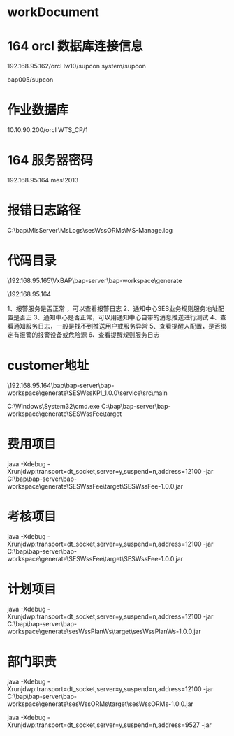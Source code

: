 # workDocument

# 164 orcl 数据库连接信息
192.168.95.162/orcl
lw10/supcon
system/supcon

bap005/supcon


# 作业数据库
10.10.90.200/orcl
WTS_CP/1

# 164 服务器密码
192.168.95.164
mes!2013

# 报错日志路径
C:\bap\MisServer\MsLogs\sesWssORMs\MS-Manage.log

# 代码目录
\\192.168.95.165\VxBAP\bap-server\bap-workspace\generate

\\192.168.95.164

1、报警服务是否正常 ，可以查看报警日志
2、通知中心SES业务规则服务地址配置是否正
3、通知中心是否正常，可以用通知中心自带的消息推送进行测试
4、查看通知服务日志，一般是找不到推送用户或服务异常
5、查看提醒人配置，是否绑定有报警的报警设备或危险源
6、查看提醒规则服务日志

# customer地址
\\192.168.95.164\bap\bap-server\bap-workspace\generate\SESWssKPI_1.0.0\service\src\main

C:\Windows\System32\cmd.exe
C:\bap\bap-server\bap-workspace\generate\SESWssFee\target

# 费用项目
java -Xdebug -Xrunjdwp:transport=dt_socket,server=y,suspend=n,address=12100 -jar C:\bap\bap-server\bap-workspace\generate\SESWssFee\target\SESWssFee-1.0.0.jar

# 考核项目
java -Xdebug -Xrunjdwp:transport=dt_socket,server=y,suspend=n,address=12100 -jar C:\bap\bap-server\bap-workspace\generate\SESWssFee\target\SESWssFee-1.0.0.jar

# 计划项目
java -Xdebug -Xrunjdwp:transport=dt_socket,server=y,suspend=n,address=12100 -jar C:\bap\bap-server\bap-workspace\generate\sesWssPlanWs\target\sesWssPlanWs-1.0.0.jar

# 部门职责
java -Xdebug -Xrunjdwp:transport=dt_socket,server=y,suspend=n,address=12100 -jar C:\bap\bap-server\bap-workspace\generate\sesWssORMs\target\sesWssORMs-1.0.0.jar

java -Xdebug -Xrunjdwp:transport=dt_socket,server=y,suspend=n,address=9527 -jar 